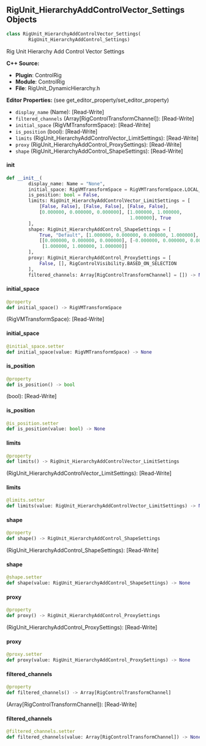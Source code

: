 ## RigUnit_HierarchyAddControlVector_Settings Objects

```python
class RigUnit_HierarchyAddControlVector_Settings(
        RigUnit_HierarchyAddControl_Settings)
```

Rig Unit Hierarchy Add Control Vector Settings

**C++ Source:**

- **Plugin**: ControlRig
- **Module**: ControlRig
- **File**: RigUnit_DynamicHierarchy.h

**Editor Properties:** (see get_editor_property/set_editor_property)

- ``display_name`` (Name):  [Read-Write]
- ``filtered_channels`` (Array[RigControlTransformChannel]):  [Read-Write]
- ``initial_space`` (RigVMTransformSpace):  [Read-Write]
- ``is_position`` (bool):  [Read-Write]
- ``limits`` (RigUnit_HierarchyAddControlVector_LimitSettings):  [Read-Write]
- ``proxy`` (RigUnit_HierarchyAddControl_ProxySettings):  [Read-Write]
- ``shape`` (RigUnit_HierarchyAddControl_ShapeSettings):  [Read-Write]

<a id="unreal.RigUnit_HierarchyAddControlVector_Settings.__init__"></a>

#### __init__

```python
def __init__(
        display_name: Name = "None",
        initial_space: RigVMTransformSpace = RigVMTransformSpace.LOCAL_SPACE,
        is_position: bool = False,
        limits: RigUnit_HierarchyAddControlVector_LimitSettings = [
            [False, False], [False, False], [False, False],
            [0.000000, 0.000000, 0.000000], [1.000000, 1.000000,
                                             1.000000], True
        ],
        shape: RigUnit_HierarchyAddControl_ShapeSettings = [
            True, "Default", [1.000000, 0.000000, 0.000000, 1.000000],
            [[0.000000, 0.000000, 0.000000], [-0.000000, 0.000000, 0.000000],
             [1.000000, 1.000000, 1.000000]]
        ],
        proxy: RigUnit_HierarchyAddControl_ProxySettings = [
            False, [], RigControlVisibility.BASED_ON_SELECTION
        ],
        filtered_channels: Array[RigControlTransformChannel] = []) -> None
```

<a id="unreal.RigUnit_HierarchyAddControlVector_Settings.initial_space"></a>

#### initial_space

```python
@property
def initial_space() -> RigVMTransformSpace
```

(RigVMTransformSpace):  [Read-Write]

<a id="unreal.RigUnit_HierarchyAddControlVector_Settings.initial_space"></a>

#### initial_space

```python
@initial_space.setter
def initial_space(value: RigVMTransformSpace) -> None
```

<a id="unreal.RigUnit_HierarchyAddControlVector_Settings.is_position"></a>

#### is_position

```python
@property
def is_position() -> bool
```

(bool):  [Read-Write]

<a id="unreal.RigUnit_HierarchyAddControlVector_Settings.is_position"></a>

#### is_position

```python
@is_position.setter
def is_position(value: bool) -> None
```

<a id="unreal.RigUnit_HierarchyAddControlVector_Settings.limits"></a>

#### limits

```python
@property
def limits() -> RigUnit_HierarchyAddControlVector_LimitSettings
```

(RigUnit_HierarchyAddControlVector_LimitSettings):  [Read-Write]

<a id="unreal.RigUnit_HierarchyAddControlVector_Settings.limits"></a>

#### limits

```python
@limits.setter
def limits(value: RigUnit_HierarchyAddControlVector_LimitSettings) -> None
```

<a id="unreal.RigUnit_HierarchyAddControlVector_Settings.shape"></a>

#### shape

```python
@property
def shape() -> RigUnit_HierarchyAddControl_ShapeSettings
```

(RigUnit_HierarchyAddControl_ShapeSettings):  [Read-Write]

<a id="unreal.RigUnit_HierarchyAddControlVector_Settings.shape"></a>

#### shape

```python
@shape.setter
def shape(value: RigUnit_HierarchyAddControl_ShapeSettings) -> None
```

<a id="unreal.RigUnit_HierarchyAddControlVector_Settings.proxy"></a>

#### proxy

```python
@property
def proxy() -> RigUnit_HierarchyAddControl_ProxySettings
```

(RigUnit_HierarchyAddControl_ProxySettings):  [Read-Write]

<a id="unreal.RigUnit_HierarchyAddControlVector_Settings.proxy"></a>

#### proxy

```python
@proxy.setter
def proxy(value: RigUnit_HierarchyAddControl_ProxySettings) -> None
```

<a id="unreal.RigUnit_HierarchyAddControlVector_Settings.filtered_channels"></a>

#### filtered_channels

```python
@property
def filtered_channels() -> Array[RigControlTransformChannel]
```

(Array[RigControlTransformChannel]):  [Read-Write]

<a id="unreal.RigUnit_HierarchyAddControlVector_Settings.filtered_channels"></a>

#### filtered_channels

```python
@filtered_channels.setter
def filtered_channels(value: Array[RigControlTransformChannel]) -> None
```

<a id="unreal.RigUnit_HierarchyAddControlVector"></a>